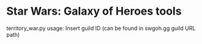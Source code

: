 # Star Wars: Galaxy of Heroes tools

territory_war.py usage: Insert guild ID (can be found in swgoh.gg guild URL path)




